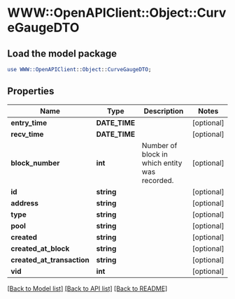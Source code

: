 # WWW::OpenAPIClient::Object::CurveGaugeDTO

## Load the model package
```perl
use WWW::OpenAPIClient::Object::CurveGaugeDTO;
```

## Properties
Name | Type | Description | Notes
------------ | ------------- | ------------- | -------------
**entry_time** | **DATE_TIME** |  | [optional] 
**recv_time** | **DATE_TIME** |  | [optional] 
**block_number** | **int** | Number of block in which entity was recorded. | [optional] 
**id** | **string** |  | [optional] 
**address** | **string** |  | [optional] 
**type** | **string** |  | [optional] 
**pool** | **string** |  | [optional] 
**created** | **string** |  | [optional] 
**created_at_block** | **string** |  | [optional] 
**created_at_transaction** | **string** |  | [optional] 
**vid** | **int** |  | [optional] 

[[Back to Model list]](../README.md#documentation-for-models) [[Back to API list]](../README.md#documentation-for-api-endpoints) [[Back to README]](../README.md)


